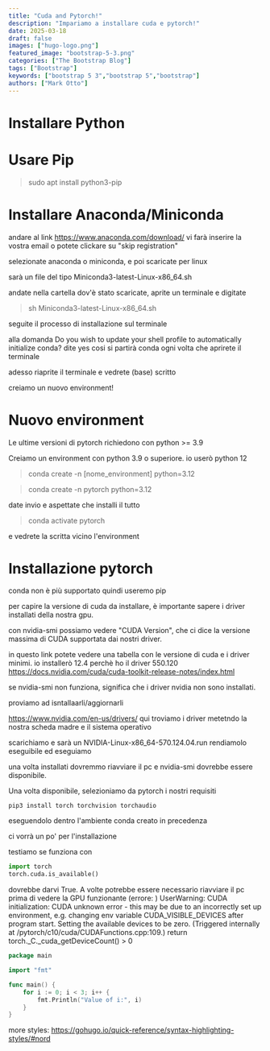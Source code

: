 ```yaml
---
title: "Cuda and Pytorch!"
description: "Impariamo a installare cuda e pytorch!"
date: 2025-03-18
draft: false
images: ["hugo-logo.png"]
featured_image: "bootstrap-5-3.png"
categories: ["The Bootstrap Blog"]
tags: ["Bootstrap"]
keywords: ["bootstrap 5 3","bootstrap 5","bootstrap"]
authors: ["Mark Otto"]
---
```


# Installare Python


# Usare Pip 

> sudo apt install python3-pip


# Installare Anaconda/Miniconda

andare al link https://www.anaconda.com/download/
vi farà inserire la vostra email o potete clickare su "skip registration"


selezionate anaconda o miniconda, e poi scaricate per linux 

sarà un file del tipo Miniconda3-latest-Linux-x86_64.sh

andate nella cartella dov'è stato scaricate, aprite un terminale e digitate 

> sh Miniconda3-latest-Linux-x86_64.sh

seguite il processo di installazione sul terminale

alla domanda Do you wish to update your shell profile to automatically initialize conda? dite yes cosi si partirà conda ogni volta che aprirete il terminale

adesso riaprite il terminale e vedrete (base) scritto 

creiamo un nuovo environment!

# Nuovo environment

Le ultime versioni di pytorch richiedono con python >= 3.9

Creiamo un environment con python 3.9 o superiore. io userò python 12


> conda create -n [nome_environment] python=3.12

> conda create -n pytorch python=3.12

date invio e aspettate che installi il tutto

> conda activate pytorch 

e vedrete la scritta vicino l'environment

# Installazione pytorch

conda non è più supportato quindi useremo pip

per capire la versione di cuda da installare, è importante sapere i driver installati della nostra gpu.

con nvidia-smi possiamo vedere "CUDA Version", che ci dice la versione massima di CUDA supportata dai nostri driver. 

in questo link potete vedere una tabella con le versione di cuda e i driver minimi. io installerò 12.4 perchè ho il driver 550.120
https://docs.nvidia.com/cuda/cuda-toolkit-release-notes/index.html 

se nvidia-smi non funziona, significa che i driver nvidia non sono installati. 

proviamo ad isntallaarli/aggiornarli

https://www.nvidia.com/en-us/drivers/ qui troviamo i driver metetndo la nostra scheda madre e il sistema operativo 

scarichiamo e sarà un NVIDIA-Linux-x86_64-570.124.04.run
rendiamolo eseguibile ed eseguiamo

una volta installati dovremmo riavviare il pc e nvidia-smi dovrebbe essere disponibile.

Una volta disponibile, selezioniamo da pytorch i nostri requisiti

``pip3 install torch torchvision torchaudio``

eseguendolo dentro l'ambiente conda creato in precedenza

ci vorrà un po' per l'installazione

testiamo se funziona con 

```python {linenos=inline style=emacs}
import torch 
torch.cuda.is_available()
```

dovrebbe darvi True. A volte potrebbe essere necessario riavviare il pc prima di vedere la GPU funzionante (errore: )
UserWarning: CUDA initialization: CUDA unknown error - this may be due to an incorrectly set up environment, e.g. changing env variable CUDA_VISIBLE_DEVICES after program start. Setting the available devices to be zero. (Triggered internally at /pytorch/c10/cuda/CUDAFunctions.cpp:109.) return torch._C._cuda_getDeviceCount() > 0

```go {linenos=inline hl_lines=[3,"6-8"] style=nord}
package main

import "fmt"

func main() {
    for i := 0; i < 3; i++ {
        fmt.Println("Value of i:", i)
    }
}
```


more styles: https://gohugo.io/quick-reference/syntax-highlighting-styles/#nord
